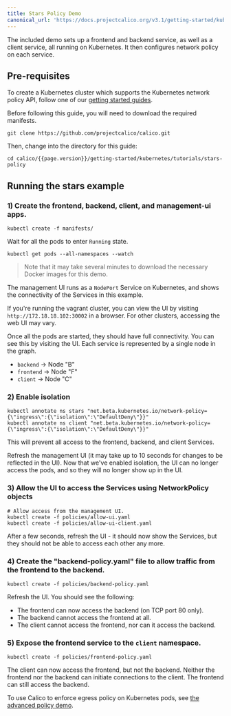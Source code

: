 ```yaml
---
title: Stars Policy Demo
canonical_url: 'https://docs.projectcalico.org/v3.1/getting-started/kubernetes/tutorials/stars-policy/'
---
```

The included demo sets up a frontend and backend service, as well as a client service, all
running on Kubernetes.  It then configures network policy on each service.

## Pre-requisites

To create a Kubernetes cluster which supports the Kubernetes network policy API, follow
one of our [getting started guides]({{site.baseurl}}/{{page.version}}/getting-started/kubernetes).  

Before following this guide, you will need to download the required manifests.

    git clone https://github.com/projectcalico/calico.git

Then, change into the directory for this guide:

    cd calico/{{page.version}}/getting-started/kubernetes/tutorials/stars-policy

## Running the stars example

### 1) Create the frontend, backend, client, and management-ui apps.

```shell
kubectl create -f manifests/
```

Wait for all the pods to enter `Running` state.

```shell
kubectl get pods --all-namespaces --watch
```
> Note that it may take several minutes to download the necessary Docker images for this demo.

The management UI runs as a `NodePort` Service on Kubernetes, and shows the connectivity
of the Services in this example.

If you're running the vagrant cluster, you can view the UI by visiting `http://172.18.18.102:30002` in a browser.  For other clusters, accessing
the web UI may vary.

Once all the pods are started, they should have full connectivity. You can see this by visiting the UI.  Each service is
represented by a single node in the graph.

- `backend` -> Node "B"
- `frontend` -> Node "F"
- `client` -> Node "C"

### 2) Enable isolation

```shell
kubectl annotate ns stars "net.beta.kubernetes.io/network-policy={\"ingress\":{\"isolation\":\"DefaultDeny\"}}"
kubectl annotate ns client "net.beta.kubernetes.io/network-policy={\"ingress\":{\"isolation\":\"DefaultDeny\"}}"
```

This will prevent all access to the frontend, backend, and client Services.

Refresh the management UI (it may take up to 10 seconds for changes to be reflected in the UI).
Now that we've enabled isolation, the UI can no longer access the pods, and so they will no longer show up in the UI.

### 3) Allow the UI to access the Services using NetworkPolicy objects

```shell
# Allow access from the management UI.
kubectl create -f policies/allow-ui.yaml
kubectl create -f policies/allow-ui-client.yaml
```

After a few seconds, refresh the UI - it should now show the Services, but they should not be able to access each other any more.

### 4) Create the "backend-policy.yaml" file to allow traffic from the frontend to the backend.

```shell
kubectl create -f policies/backend-policy.yaml
```

Refresh the UI.  You should see the following:

- The frontend can now access the backend (on TCP port 80 only).
- The backend cannot access the frontend at all.
- The client cannot access the frontend, nor can it access the backend.

### 5) Expose the frontend service to the `client` namespace.

```shell
kubectl create -f policies/frontend-policy.yaml
```

The client can now access the frontend, but not the backend.  Neither the frontend nor the backend
can initiate connections to the client.  The frontend can still access the backend.

To use Calico to enforce egress policy on Kubernetes pods, see [the advanced policy demo]({{site.baseurl}}/{{page.version}}/getting-started/kubernetes/tutorials/advanced-policy).
